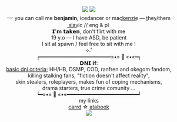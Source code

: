 <div align="center">
	<img src="https://github.com/xerosene/xerosene/assets/132354142/ebfbd1d9-ef27-4422-b76f-89d776966110"> <img src="https://i.postimg.cc/jSHDWkt4/Untitled512-20220917095323.png">
</div> <div align="center"> 𓎢 you can call me 𝐛𝐞𝐧𝐣𝐚𝐦𝐢𝐧, icedancer or mack͟e͟n͟z͟i͟e͟ — <a href="https://en.pronouns.page/@icedancer">t</a>hey/them </div>
  </div> <div align="center"> s͟l͟a͟v͟ic // eng & pl</div>
   </div> <div align="center"> 𝗜'𝗺 𝘁𝗮𝗸𝗲𝗻, don't flirt with me</div>
 </div> <div align="center"> 19 y.o — I have ASD, be patient</div>
 </div> <div align="center">I sit at spawn / feel free to sit with me !</div>
  </div> <div align="center">⟢.˚</div>
   </div> <div align="center">┍━━━━━━━━━━━━━━━━━━━━━━━»•» 🐾 «•«━┑</div>
   </div> <div align="center"> 𝗗𝗡𝗜 𝗶𝗳:</div>
    </div> <div align="center"> <a href="https://dni-criteria.carrd.co/">basic dni criteria</a>; HH/HB, DSMP, COD, ranfren and okegom fandom,</div>
    </div> <div align="center">killing stalking fans, "fiction doesn't affect reality", </div>
     </div> <div align="center">skin stealers, roleplayers, makes fun of coping mechanisms, </div>
     </div> <div align="center">drama starters, true crime comunity ... </div>
    </div><div align="center"> ┕━»•» 🐾 «•«━━━━━━━━━━━━━━━━━━━━━━━┙</div>
     </div> <div align="center"> my links </div>
        </div> <div align="center"> <a href="https://icedanceer.carrd.co">carrd</a> ☆ <a href="https://icedancer.atabook.org/">atabook</a> </div> 
       <div align="center">
	<img src="https://64.media.tumblr.com/2491c23ab99dab1ad15a5b65b9607dc5/a3f6564d412c06c9-ff/s540x810/3604e70235ee24ab3950048424fc703515639fd4.gif">
 
